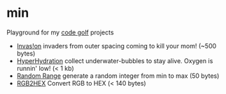 min
=========

Playground for my [code golf] projects

  - [Invas!on] invaders from outer spacing coming to kill your mom! (~500 bytes)
  - [HyperHydration] collect underwater-bubbles to stay alive. Oxygen is runnin' low! (< 1 kb)
  - [Random Range] generate a random integer from min to max (50 bytes)
  - [RGB2HEX] Convert RGB to HEX (< 140 bytes)

[code golf]:http://en.wikipedia.org/wiki/Code_golf
[Invas!on]:https://github.com/misantronic/min/tree/master/invasion
[HyperHydration]:https://github.com/misantronic/min/tree/master/hyperhydration
[Random Range]:https://github.com/misantronic/min/tree/master/random_range
[RGB2HEX]:https://github.com/misantronic/min/tree/master/random_range